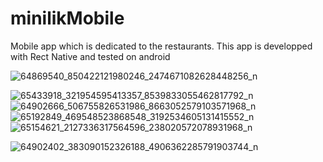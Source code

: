 # minilikMobile
Mobile app which is dedicated to the restaurants.
This app is developped with Rect Native and tested on android


![64869540_850422121980246_2474671082628448256_n](https://user-images.githubusercontent.com/46047020/60961739-1f819880-a30d-11e9-9af3-ed710d6aa35d.png)

![65433918_321954595413357_8539833055462817792_n](https://user-images.githubusercontent.com/46047020/60961774-2e684b00-a30d-11e9-9839-4ff6eb2da269.png)
![64902666_506755826531986_8663052579103571968_n](https://user-images.githubusercontent.com/46047020/60961818-3e802a80-a30d-11e9-8b81-a8755b8802d8.png)
![65192849_469548523868548_3192534605131415552_n](https://user-images.githubusercontent.com/46047020/60961844-4dff7380-a30d-11e9-9010-09ba0fa32603.png)
![65154621_2127336317564596_238020572078931968_n](https://user-images.githubusercontent.com/46047020/60961878-5a83cc00-a30d-11e9-935c-57dfdf5c162c.png)

![64902402_383090152326188_4906362285791903744_n](https://user-images.githubusercontent.com/46047020/60962129-e39b0300-a30d-11e9-872b-a4cef29a32f4.png)
